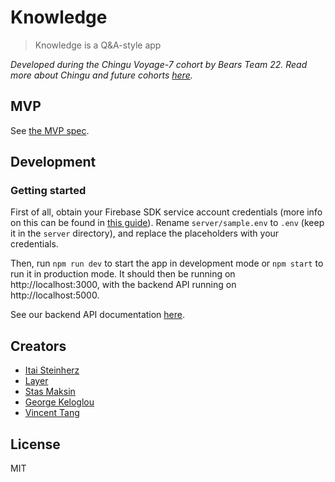 # Knowledge

> Knowledge is a Q&A-style app

_Developed during the Chingu Voyage-7 cohort by Bears Team 22. Read more about Chingu and future cohorts [here](https://chingu.io)._


## MVP

See [the MVP spec](mvp.md).


## Development

### Getting started

First of all, obtain your Firebase SDK service account credentials (more info on this can be found in [this guide](https://firebase.google.com/docs/admin/setup#add_firebase_to_your_app)). Rename `server/sample.env` to `.env` (keep it in the `server` directory), and replace the placeholders with your credentials.

Then, run `npm run dev` to start the app in development mode or `npm start` to run it in production mode. It should then be running on http://localhost:3000, with the backend API running on http://localhost:5000.

See our backend API documentation [here](https://rawcdn.githack.com/chingu-voyage7/Bears-Team-22/a666ca417134b6b29758eb851f257af446b78d61/docs/index.html).


## Creators

- [Itai Steinherz](https://github.com/itaisteinherz)
- [Layer](https://github.com/R-Layer)
- [Stas Maksin](https://github.com/mastas3)
- [George Keloglou](https://github.com/geokeloglou)
- [Vincent Tang](https://github.com/vincentntang)

## License

MIT
